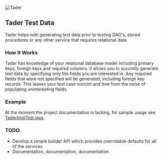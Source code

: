 ![Tader](https://github.com/uklance/tader/raw/master/tader_250.png)

Tader Test Data
---------------

Tader helps with generating test data prior to testing DAO's, stored procedures or any other service that requires
relational data. 

### How It Works
Tader has knowledge of your relational database model including primary keys, foreign keys and required columns.
It allows you to succintly generate test data by specifying only the fields you are interested in. Any required
fields that were not specified will be generated, including foreign key records. This leaves your test case succint
and free from the noise of populating uninteresting fields.

### Example
At the moment the project documentation is lacking, for sample usage see [TaderImplTest.java](https://github.com/uklance/tader/blob/master/tader-core/src/test/java/org/tader/TaderImplTest.java).


### TODO
* Develop a simple builder API which provides overridable defaults for all of the services
* Documentation, documentation, documentation
